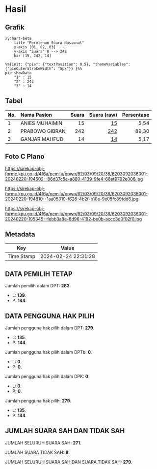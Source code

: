 # Hasil

## Grafik

```mermaid
xychart-beta
    title "Perolehan Suara Nasional"
    x-axis [01, 02, 03]
    y-axis "Suara" 0 --> 242
    bar [15, 242, 14]
```

```mermaid
%%{init: {"pie": {"textPosition": 0.5}, "themeVariables": {"pieOuterStrokeWidth": "5px"}} }%%
pie showData
    "1" : 15
    "2" : 242
    "3" : 14
```

## Tabel

| No. | Nama Paslon    | Suara | Suara (raw) | Persentase |
|:--- |:-------------- | -----:| -----------:| ----------:|
| 1   | ANIES MUHAIMIN | 15    | [15][p-1]   | 5,54       |
| 2   | PRABOWO GIBRAN | 242   | [242][p-2]  | 89,30      |
| 3   | GANJAR MAHFUD  | 14    | [14][p-3]   | 5,17       |


[p-1]: https://github.com/gigit-pemilu/pemilu-2024/blob/main/pilpres/hitung-suara/sub/62-kalimantan-tengah/sub/03-kapuas/sub/09-mantangai/sub/2036-sekata-bangun/sub/001-tps/sub/paslon-1.txt
[p-2]: https://github.com/gigit-pemilu/pemilu-2024/blob/main/pilpres/hitung-suara/sub/62-kalimantan-tengah/sub/03-kapuas/sub/09-mantangai/sub/2036-sekata-bangun/sub/001-tps/sub/paslon-2.txt
[p-3]: https://github.com/gigit-pemilu/pemilu-2024/blob/main/pilpres/hitung-suara/sub/62-kalimantan-tengah/sub/03-kapuas/sub/09-mantangai/sub/2036-sekata-bangun/sub/001-tps/sub/paslon-3.txt

## Foto C Plano

https://sirekap-obj-formc.kpu.go.id/4f6a/pemilu/ppwp/62/03/09/20/36/6203092036001-20240220-194502--86d37c5e-a880-4139-9fe4-68ef9792e006.jpg

https://sirekap-obj-formc.kpu.go.id/4f6a/pemilu/ppwp/62/03/09/20/36/6203092036001-20240220-194810--1aa05019-f626-4b2f-b10e-9e05fc89fdd6.jpg

https://sirekap-obj-formc.kpu.go.id/4f6a/pemilu/ppwp/62/03/09/20/36/6203092036001-20240220-195345--febb3a8e-8d96-4182-be0b-accc3d0f02f0.jpg


## Metadata

| Key        | Value               |
| ---------- | ------------------- |
| Time Stamp | 2024-02-24 22:31:28 |


## DATA PEMILIH TETAP

Jumlah pemilih dalam DPT: **283**.
 * L: **139**.
 * P: **144**.

## DATA PENGGUNA HAK PILIH

Jumlah pengguna hak pilih dalam DPT: **279**.
 * L: **135**.
 * P: **144**.

Jumlah pengguna hak pilih dalam DPTb: **0**.
 * L: **0**.
 * P: **0**.

Jumlah pengguna hak pilih dalam DPK: **0**.
 * L: **0**.
 * P: **0**.

Jumlah pengguna hak pilih: **279**.
 * L: **135**.
 * P: **144**.

## JUMLAH SUARA SAH DAN TIDAK SAH

JUMLAH SELURUH SUARA SAH: **271**.

JUMLAH SUARA TIDAK SAH: **8**.

JUMLAH SELURUH SUARA SAH DAN SUARA TIDAK SAH: **279**.


